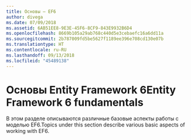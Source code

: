 ```yaml
---
title: Основы — EF6
author: divega
ms.date: 07/09/2018
ms.assetid: 6AB51EE8-9E3E-45F6-8CF9-843E9932B6D4
ms.openlocfilehash: 8669b105a29ab768c440d5e3cebaefc16a6dd11a
ms.sourcegitcommit: 2b787009fd5be5627f1189ee396e708cd130e07b
ms.translationtype: HT
ms.contentlocale: ru-RU
ms.lasthandoff: 09/13/2018
ms.locfileid: "45489138"
---
```

# <a name="entity-framework-6-fundamentals"></a><span data-ttu-id="65bc6-102">Основы Entity Framework 6</span><span class="sxs-lookup"><span data-stu-id="65bc6-102">Entity Framework 6 fundamentals</span></span>

<span data-ttu-id="65bc6-103">В этом разделе описываются различные базовые аспекты работы с моделью EF6.</span><span class="sxs-lookup"><span data-stu-id="65bc6-103">Topics under this section describe various basic aspects of working with EF6.</span></span>